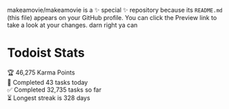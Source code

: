 makeamovie/makeamovie is a ✨ special ✨ repository because its `README.md` (this file) appears on your GitHub profile.
You can click the Preview link to take a look at your changes. darn right ya can

# Todoist Stats

<!-- TODO-IST:START -->
🏆  46,275 Karma Points           
🌸  Completed 43 tasks today           
✅  Completed 32,735 tasks so far           
⏳  Longest streak is 328 days
<!-- TODO-IST:END -->